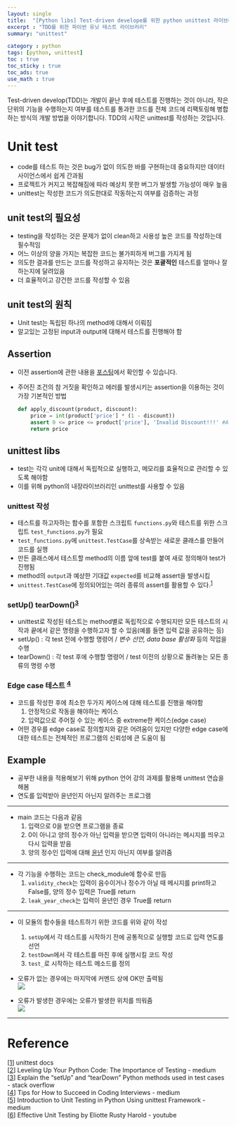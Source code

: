 ```yaml
---
layout: single
title:  "[Python libs] Test-driven develope를 위한 python unittest 라이브러리"
excerpt : "TDD를 위한 파이썬 유닛 테스트 라이브러리"
summary: "unittest"

category : python
tags: [python, unittest]
toc : true
toc_sticky : true
toc_ads: true
use_math : true
---
```

Test-driven develop(TDD)는 개발이 끝난 후에 테스트를 진행하는 것이 아니라, 작은 단위의 기능을 수행하는지 여부를 테스트를 통과한 코드를 전체 코드에 리팩토링해 병합하는 방식의 개발 방법을 이야기합니다. TDD의 시작은 unittest를 작성하는 것입니다. 

# Unit test

- code를 테스트 하는 것은 bug가 없이 의도한 바를 구현하는데 중요하지만 데이터 사이언스에서 쉽게 간과됨
- 프로젝트가 커지고 복잡해짐에 따라 예상치 못한 버그가 발생할 가능성이 매우 높음
- unittest는 작성한 코드가 의도한대로 작동하는지 여부를 검증하는 과정

## unit test의 필요성

- testing을 작성하는 것은 문제가 없이 clean하고 사용성 높은 코드를 작성하는데 필수적임
- 어느 이상의 양을 가지는 복잡한 코드는 불가피하게 버그를 가지게 됨
- 의도한 결과를 만드는 코드를 작성하고 유지하는 것은 **포괄적인** 테스트를 얼마나 잘하는지에 달려있음
- 더 효율적이고 강건한 코드를 작성할 수 있음

## unit test의 원칙

- Unit test는 독립된 하나의 method에 대해서 이뤄짐
- 알고있는 고정된 input과 output에 대해서 테스트를 진행해야 함

## Assertion

- 이전 assertion에 관한 내용을 [포스팅](https://hyeonchan523.github.io/python/python-assert/)에서 확인할 수 있습니다.
- 주어진 조건의 참 거짓을 확인하고 에러를 발생시키는 assertion을 이용하는 것이 가장 기본적인 방법

    ```python
    def apply_discount(product, discount):
      	price = int(product['price'] * (1 - discount))
      	assert 0 <= price <= product['price'], 'Invalid Discount!!!' #Assertion here
      	return price
    ```

## unittest libs

- test는 각각 unit에 대해서 독립적으로 실행하고, 메모리를 효율적으로 관리할 수 있도록 해야함
- 이를 위해 python의 내장라이브러리인 unittest를 사용할 수 있음

### unittest 작성

- 테스트를 하고자하는 함수를 포함한 스크립트 `functions.py`와  테스트를 위한 스크립트 `test_functions.py`가 필요
- `test_functions.py`에 `unittest.TestCase`를 상속받는 새로운 클래스를 만들어 코드를 실행
- 만든 클래스에서 테스트할 method의 이름 앞에 test를 붙여 새로 정의해야 test가 진행됨
- method의 `output`과 예상한 기대값 `expected`를 비교해 assert을 발생시킴
- `unittest.TestCase`에 정의되어있는 여러 종류의 assert를 활용할 수 있다.<sup>[1]

### setUp() tearDown()<sup>[3]

- unittest로 작성된 테스트는 method별로 독립적으로 수행되지만 모든 테스트의 시작과 끝에서 같은 명령을 수행하고자 할 수 있음(예를 들면 입력 값을 공유하는 등)
- setUp() : 각 test 전에 수행할 명령어 / *변수 선언, data base 활성화*  등의 작업을 수행
- tearDown() : 각 test 후에 수행할 명령어 / test 이전의 상황으로 돌려놓는 모든 종류의 명령 수행

### Edge case 테스트 <sup>[4]

- 코드를 작성한 후에 최소한 두가지 케이스에 대해 테스트를 진행을 해야함
    1. 안정적으로 작동을 해야하는 케이스
    2. 입력값으로 주어질 수 있는 케이스 중 extreme한 케이스(edge case)
- 어떤 경우를 edge case로 정의할지와 같은 어려움이 있지만 다양한 edge case에 대한 테스트는 전체적인 프로그램의 신뢰성에 큰 도움이 됨

## Example

- 공부한 내용을 적용해보기 위해 python 언어 강의 과제를 활용해 unittest 연습을 해봄
- 연도를 입력받아 윤년인지 아닌지 알려주는 프로그램

---

<script src="https://gist.github.com/hyeonchan523/e15a440b4ff9c1c52bdbb03a35f0429d.js"></script>

- main 코드는 다음과 같음
    1. 입력으로 0을 받으면 프로그램을 종료
    2. 0이 아니고 양의 정수가 아닌 입력을 받으면 입력이 아니라는 메시지를 띄우고 다시 입력을 받음
    3. 양의 정수인 입력에 대해 [윤년](https://ko.wikipedia.org/wiki/%EC%9C%A4%EB%85%84) 인지 아닌지 여부를 알려줌

---

<script src="https://gist.github.com/hyeonchan523/6b6d2e1e9aee6131c853f5d13bb688d0.js"></script>

- 각 기능을 수행하는 코드는 check_module에 함수로 만듬
    1. `validity_check`는 입력이 음수이거나 정수가 아닐 때 메시지를 print하고 False를, 양의 정수 입력은 True를 return
    2. `leak_year_check`는 입력이 윤년인 경우 True를 return

---

 <script src="https://gist.github.com/hyeonchan523/712c2f03636c09fe56ecaa8b525ddd3c.js"></script>

- 이 모듈의 함수들을 테스트하기 위한 코드를 위와 같이 작성
    1. `setUp`에서 각 테스트를 시작하기 전에 공통적으로 실행할 코드로 입력 연도를 선언
    2. `testDown`에서 각 테스트를 마친 후에 실행시킬 코드 작성
    3. `test_`로 시작하는 테스트 메소드를 정의
- 오류가 없는 경우에는 마지막에 커멘드 상에 OK만 출력됨  
    <img src = '{{site.url}}/assets/img/unittest_ok.png' align = 'center'>

- 오류가 발생한 경우에는 오류가 발생한 위치를 띄워줌  
    <img src = '{{site.url}}/assets/img/unittest_fail.png' align = 'center'>

---

# Reference
[[1]] unittest docs  
[[2]] Leveling Up Your Python Code: The Importance of Testing - medium  
[[3]] Explain the “setUp” and “tearDown” Python methods used in test cases  - stack overflow  
[[4]] Tips for How to Succeed in Coding Interviews - medium  
[[5]] Introduction to Unit Testing in Python Using unittest Framework - medium  
[[6]] Effective Unit Testing by Eliotte Rusty Harold - youtube  

[1]: https://docs.python.org/ko/3/library/unittest.html
[2]: https://link.medium.com/2PcGVA48keb
[3]: https://stackoverflow.com/questions/6854658/explain-the-setup-and-teardown-python-methods-used-in-test-cases
[4]: https://link.medium.com/BUkpWEVvAeb
[5]: https://medium.com/swlh/introduction-to-unit-testing-in-python-using-unittest-framework-6faa06cc3ee1
[6]: https://www.youtube.com/watch?v=fr1E9aVnBxw&t=2137s 
